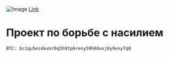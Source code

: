 ![Image](https://static.wixstatic.com/media/7ac599_10e3d91fb1e3408fa7bf4b03f28670ce~mv2.jpg/v1/fill/w_764,h_764,al_c,q_85,usm_0.66_1.00_0.01/7ac599_10e3d91fb1e3408fa7bf4b03f28670ce~mv2.webp)
[Link](https://www.avogado6.com/diary2020?lightbox=dataItem-kgyq2h465)

# Проект по борьбе с насилием

```
BTC: bc1qu5es4kvmr0q5h9tp6reny59h66xxj8y9xny7q8
```

